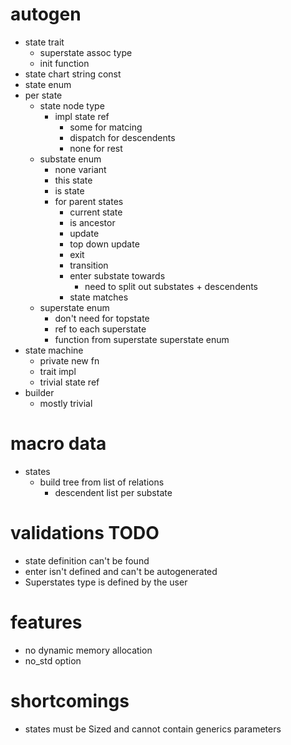 # autogen
- state trait
    * superstate assoc type
    * init function
- state chart string const
- state enum
- per state
    * state node type
        + impl state ref
            + some for matcing
            + dispatch for descendents
            + none for rest
    * substate enum
        + none variant
        + this state
        + is state
        + for parent states
            + current state
            + is ancestor
            + update
            + top down update
            + exit
            + transition
            + enter substate towards
                + need to split out substates + descendents
            + state matches
    * superstate enum
        + don't need for topstate
        + ref to each superstate
        + function from superstate superstate enum
- state machine
    * private new fn
    * trait impl
    * trivial state ref
- builder
    * mostly trivial

# macro data
- states
    * build tree from list of relations
        + descendent list per substate

# validations TODO
- state definition can't be found
- enter isn't defined and can't be autogenerated
- Superstates type is defined by the user

# features
- no dynamic memory allocation
- no_std option

# shortcomings
- states must be Sized and cannot contain generics parameters
